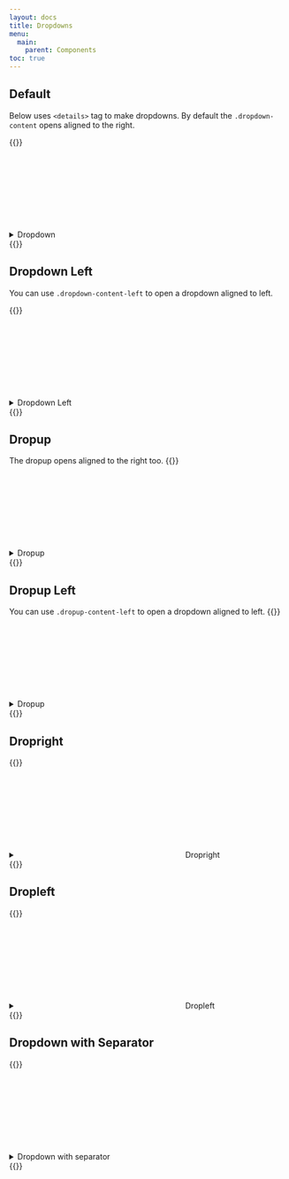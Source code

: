 ```yaml
---
layout: docs
title: Dropdowns
menu:
  main:
    parent: Components
toc: true
---
```


## Default

Below uses <code>&lt;details&gt;</code> tag to make dropdowns. By default the <code>.dropdown-content</code> opens aligned to the right.

{{<example>}}
<details class="dropdown">
  <summary class="btn">
    Dropdown
    <svg class="icon icon-right">
      <use xlink:href="/assets/icons/feather.svg#chevron-down"/>
    </svg>
  </summary>
  <ul class="dropdown-content">
    <li><a class="dropdown-item" href="#">First item</a></li>
    <li><a class="dropdown-item" href="#">Second item</a></li>
    <li><a class="dropdown-item" href="#">Third item</a></li>
  </ul>
</details>
{{</example>}}

## Dropdown Left

You can use <code>.dropdown-content-left</code> to open a dropdown aligned to left.

{{<example>}}
<details class="dropdown">
  <summary class="btn">
    Dropdown Left
    <svg class="icon icon-right">
      <use xlink:href="/assets/icons/feather.svg#chevron-down"/>
    </svg>
  </summary>
  <ul class="dropdown-content dropdown-content-left">
    <li><a class="dropdown-item" href="#">First item</a></li>
    <li><a class="dropdown-item" href="#">Second item</a></li>
    <li><a class="dropdown-item" href="#">Third item</a></li>
  </ul>
</details>
{{</example>}}

## Dropup
The dropup opens aligned to the right too.
{{<example>}}
<details class="dropdown">
  <summary class="btn">
    Dropup
    <svg class="icon icon-right">
      <use xlink:href="/assets/icons/feather.svg#chevron-up"/>
    </svg>
  </summary>
  <ul class="dropdown-content dropup-content">
    <li><a class="dropdown-item" href="#">First item</a></li>
    <li><a class="dropdown-item" href="#">Second item</a></li>
    <li><a class="dropdown-item" href="#">Third item</a></li>
  </ul>
</details>
{{</example>}}

## Dropup Left

You can use <code>.dropup-content-left</code> to open a dropdown aligned to left.
{{<example>}}
<details class="dropdown">
  <summary class="btn">
    Dropup
    <svg class="icon icon-right">
      <use xlink:href="/assets/icons/feather.svg#chevron-up"/>
    </svg>
  </summary>
  <ul class="dropdown-content dropup-content-left">
    <li><a class="dropdown-item" href="#">First item</a></li>
    <li><a class="dropdown-item" href="#">Second item</a></li>
    <li><a class="dropdown-item" href="#">Third item</a></li>
  </ul>
</details>
{{</example>}}

## Dropright

{{<example>}}
<details class="dropdown">
  <summary class="btn btn-clear">
    <svg class="icon">
      <use xlink:href="/assets/icons/feather.svg#help-circle"/>
    </svg>
    Dropright
  </summary>
  <div class="dropdown-content dropright-content">
    <li><a class="dropdown-item" href="#">First item</a></li>
    <li><a class="dropdown-item" href="#">Second item</a></li>
    <li><a class="dropdown-item" href="#">Third item</a></li>
  </div>
</details>
{{</example>}}

## Dropleft

{{<example>}}
<details class="dropdown">
  <summary class="btn btn-clear">
    <svg class="icon">
      <use xlink:href="/assets/icons/feather.svg#help-circle"/>
    </svg>
    Dropleft
  </summary>
  <div class="dropdown-content dropleft-content">
    <li><a class="dropdown-item" href="#">First item</a></li>
    <li><a class="dropdown-item" href="#">Second item</a></li>
    <li><a class="dropdown-item" href="#">Third item</a></li>
  </div>
</details>
{{</example>}}

## Dropdown with Separator

{{<example>}}
<details class="dropdown">
  <summary class="btn">
    Dropdown with separator
    <svg class="icon icon-right">
      <use xlink:href="/assets/icons/feather.svg#chevron-right"/>
    </svg>
  </summary>
  <ul class="dropdown-content">
    <li><a class="dropdown-item" href="#">First item</a></li>
    <li><a class="dropdown-item" href="#">Second item</a></li>
    <li><a class="dropdown-item" href="#">Third item</a></li>
    <li class="dropdown-item-separator"></li>
    <li><a class="dropdown-item" href="#">Fourth item</a></li>
  </ul>
</details>
{{</example>}}
